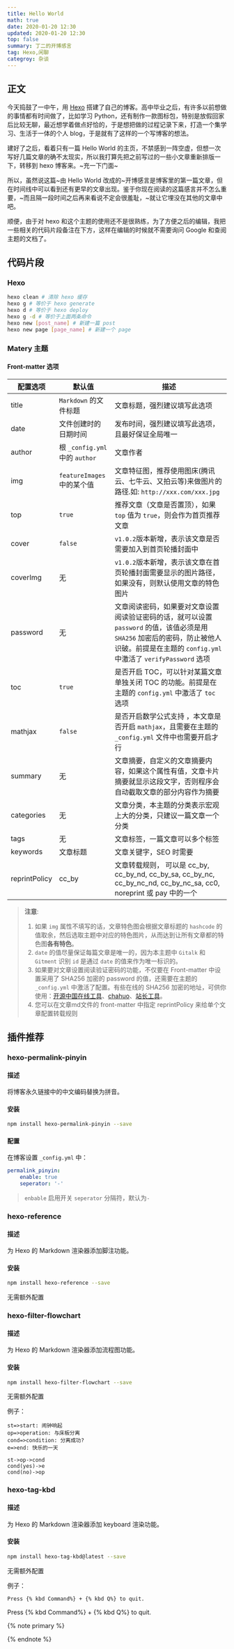 ```yaml
---
title: Hello World
math: true
date: 2020-01-20 12:30
updated: 2020-01-20 12:30
top: false
summary: 丁二的开博感言
tag: Hexo,闲聊
categroy: 杂谈
---
```


## 正文

今天捣鼓了一中午，用 [Hexo](https://hexo.io/) 搭建了自己的博客。高中毕业之后，有许多以前想做的事情都有时间做了，比如学习 Python，还有制作一款图标包，特别是放假回家后比较无聊，最近想学着做点好恰的，于是想把做的过程记录下来，打造一个集学习、生活于一体的个人 blog，于是就有了这样的一个写博客的想法。

建好了之后，看着只有一篇 Hello World 的主页，不禁感到一阵空虚，但想一次写好几篇文章的确不太现实，所以我打算先把之前写过的一些小文章重新排版一下，转移到 hexo 博客来。~充一下门面~

所以，虽然说这篇~由 Hello World 改成的~开博感言是博客里的第一篇文章，但在时间线中可以看到还有更早的文章出现。鉴于你现在阅读的这篇感言并不怎么重要，~而且隔一段时间之后再来看说不定会很羞耻，~就让它埋没在其他的文章中吧。

顺便，由于对 hexo 和这个主题的使用还不是很熟练，为了方便之后的编辑，我把一些相关的代码片段备注在下方，这样在编辑的时候就不需要询问 Google 和查阅主题的文档了。

## 代码片段

### Hexo

```bash
hexo clean # 清除 hexo 缓存
hexo g # 等价于 hexo generate
hexo d # 等价于 hexo deploy
hexo g -d # 等价于上面两条命令
hexo new [post_name] # 新建一篇 post
hexo new page [page_name] # 新建一个 page
```

### Matery 主题

#### Front-matter 选项

| 配置选项   | 默认值                      | 描述                                                         |
| ---------- | --------------------------- | ------------------------------------------------------------ |
| title      | `Markdown` 的文件标题        | 文章标题，强烈建议填写此选项                                 |
| date       | 文件创建时的日期时间          | 发布时间，强烈建议填写此选项，且最好保证全局唯一             |
| author     | 根 `_config.yml` 中的 `author` | 文章作者                                                     |
| img        | `featureImages` 中的某个值   | 文章特征图，推荐使用图床(腾讯云、七牛云、又拍云等)来做图片的路径.如: `http://xxx.com/xxx.jpg` |
| top        | `true`                      | 推荐文章（文章是否置顶），如果 `top` 值为 `true`，则会作为首页推荐文章 |
| cover      | `false`                     | `v1.0.2`版本新增，表示该文章是否需要加入到首页轮播封面中 |
| coverImg   | 无                          | `v1.0.2`版本新增，表示该文章在首页轮播封面需要显示的图片路径，如果没有，则默认使用文章的特色图片 |
| password   | 无                          | 文章阅读密码，如果要对文章设置阅读验证密码的话，就可以设置 `password` 的值，该值必须是用 `SHA256` 加密后的密码，防止被他人识破。前提是在主题的 `config.yml` 中激活了 `verifyPassword` 选项 |
| toc        | `true`                      | 是否开启 TOC，可以针对某篇文章单独关闭 TOC 的功能。前提是在主题的 `config.yml` 中激活了 `toc` 选项 |
| mathjax    | `false`                     | 是否开启数学公式支持 ，本文章是否开启 `mathjax`，且需要在主题的 `_config.yml` 文件中也需要开启才行 |
| summary    | 无                          | 文章摘要，自定义的文章摘要内容，如果这个属性有值，文章卡片摘要就显示这段文字，否则程序会自动截取文章的部分内容作为摘要 |
| categories | 无                          | 文章分类，本主题的分类表示宏观上大的分类，只建议一篇文章一个分类 |
| tags       | 无                          | 文章标签，一篇文章可以多个标签                              |
| keywords   | 文章标题                     | 文章关键字，SEO 时需要                              |
| reprintPolicy | cc_by                    | 文章转载规则， 可以是 cc_by, cc_by_nd, cc_by_sa, cc_by_nc, cc_by_nc_nd, cc_by_nc_sa, cc0, noreprint 或 pay 中的一个 |

> **注意**:
> 1. 如果 `img` 属性不填写的话，文章特色图会根据文章标题的 `hashcode` 的值取余，然后选取主题中对应的特色图片，从而达到让所有文章都的特色图**各有特色**。
> 2. `date` 的值尽量保证每篇文章是唯一的，因为本主题中 `Gitalk` 和 `Gitment` 识别 `id` 是通过 `date` 的值来作为唯一标识的。
> 3. 如果要对文章设置阅读验证密码的功能，不仅要在 Front-matter 中设置采用了 SHA256 加密的 password 的值，还需要在主题的 `_config.yml` 中激活了配置。有些在线的 SHA256 加密的地址，可供你使用：[开源中国在线工具](http://tool.oschina.net/encrypt?type=2)、[chahuo](http://encode.chahuo.com/)、[站长工具](http://tool.chinaz.com/tools/hash.aspx)。
> 4. 您可以在文章md文件的 front-matter 中指定 reprintPolicy 来给单个文章配置转载规则

## 插件推荐

### hexo-permalink-pinyin

#### 描述

将博客永久链接中的中文编码替换为拼音。

#### 安装

```bash
npm install hexo-permalink-pinyin --save
```

#### 配置

在博客设置 `_config.yml` 中：

```yml
permalink_pinyin:
	enable: true
	seperator: '-'
```

> `enbable` 启用开关
> `seperator` 分隔符，默认为`-`

### hexo-reference

#### 描述

为 Hexo 的 Markdown 渲染器添加脚注功能。

#### 安装

```bash
npm install hexo-reference --save
```

无需额外配置

### hexo-filter-flowchart

#### 描述

为 Hexo 的 Markdown 渲染器添加流程图功能。

#### 安装

```bash
npm install hexo-filter-flowchart --save
```

无需额外配置

例子：

```flow
st=>start: 闹钟响起
op=>operation: 与床板分离
cond=>condition: 分离成功?
e=>end: 快乐的一天

st->op->cond
cond(yes)->e
cond(no)->op
```

### hexo-tag-kbd

#### 描述

为 Hexo 的 Markdown 渲染器添加 keyboard 渲染功能。

#### 安装 

```bash
npm install hexo-tag-kbd@latest --save
```

无需额外配置

例子：

```markdown
Press {% kbd Command%} + {% kbd Q%} to quit.
```

Press {% kbd Command%} + {% kbd Q%} to quit.


{% note primary %}

{% endnote %}




